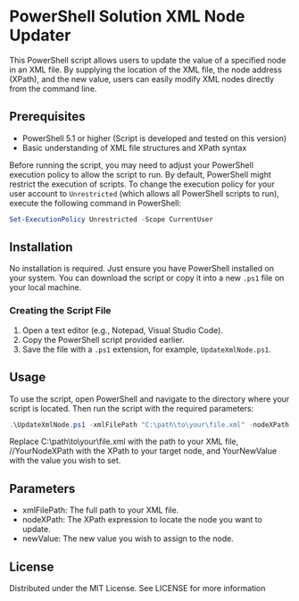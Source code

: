 # PowerShell Solution XML Node Updater

This PowerShell script allows users to update the value of a specified node in an XML file. By supplying the location of the XML file, the node address (XPath), and the new value, users can easily modify XML nodes directly from the command line.

## Prerequisites

- PowerShell 5.1 or higher (Script is developed and tested on this version)
- Basic understanding of XML file structures and XPath syntax

Before running the script, you may need to adjust your PowerShell execution policy to allow the script to run. By default, PowerShell might restrict the execution of scripts. To change the execution policy for your user account to `Unrestricted` (which allows all PowerShell scripts to run), execute the following command in PowerShell:

```powershell
Set-ExecutionPolicy Unrestricted -Scope CurrentUser
```

## Installation

No installation is required. Just ensure you have PowerShell installed on your system. You can download the script or copy it into a new `.ps1` file on your local machine. 

### Creating the Script File

1. Open a text editor (e.g., Notepad, Visual Studio Code).
2. Copy the PowerShell script provided earlier.
3. Save the file with a `.ps1` extension, for example, `UpdateXmlNode.ps1`.

## Usage

To use the script, open PowerShell and navigate to the directory where your script is located. Then run the script with the required parameters:

```powershell
.\UpdateXmlNode.ps1 -xmlFilePath "C:\path\to\your\file.xml" -nodeXPath "/AppModule/LocalizedNames/LocalizedName" -newValue "YourNewValue"
```

Replace C:\path\to\your\file.xml with the path to your XML file, //YourNodeXPath with the XPath to your target node, and YourNewValue with the value you wish to set.

## Parameters
- xmlFilePath: The full path to your XML file.
- nodeXPath: The XPath expression to locate the node you want to update.
- newValue: The new value you wish to assign to the node.

## License
Distributed under the MIT License. See LICENSE for more information

